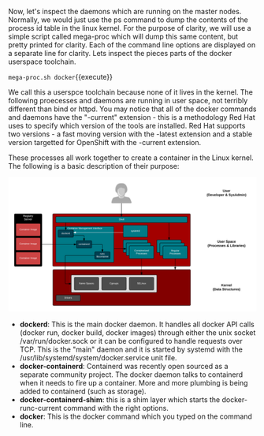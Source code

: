 Now, let's inspect the daemons which are running on the master nodes. Normally, we would just use the ps command to dump the contents of the process id table in the linux kernel. For the purpose of clarity, we will use a simple script called mega-proc which will dump this same content, but pretty printed for clarity. Each of the command line options are displayed on a separate line for clarity. Lets inspect the pieces parts of the docker userspace toolchain.

``mega-proc.sh docker``{{execute}}

We call this a userspce toolchain because none of it lives in the kernel. The following proecesses and daemons are running in user space, not terribly different than bind or httpd. You may notice that all of the docker commands and daemons have the "-current" extension - this is a methodology Red Hat uses to specify which version of the tools are installed. Red Hat supports two versions - a fast moving version with the -latest extension and a stable version targetted for OpenShift with the -current extension.

These processes all work together to create a container in the Linux kernel. The following is a basic description of their purpose:

![Kernel & Containers](../../assets/intro-openshift/container-internals-lab-1/03-single-host-toolchain.png)

- **dockerd**: This is the main docker daemon. It handles all docker API calls (docker run, docker build, docker images) through either the unix socket /var/run/docker.sock or it can be configured to handle requests over TCP. This is the "main" daemon and it is started by systemd with the /usr/lib/systemd/system/docker.service unit file.
- **docker-containerd**: Containerd was recently open sourced as a separate community project. The docker daemon talks to containerd when it needs to fire up a container. More and more plumbing is being added to containerd (such as storage).
- **docker-containerd-shim**: this is a shim layer which starts the docker-runc-current command with the right options.
- **docker**: This is the docker command which you typed on the command line.
